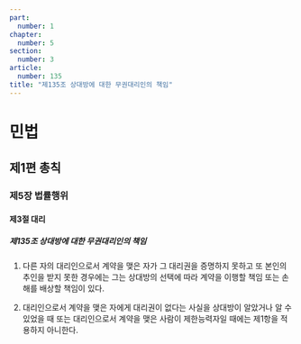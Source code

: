 ```yaml
---
part:
  number: 1
chapter:
  number: 5
section:
  number: 3
article:
  number: 135
title: "제135조 상대방에 대한 무권대리인의 책임"
---
```

# 민법

## 제1편 총칙

### 제5장 법률행위

#### 제3절 대리

##### 제135조 상대방에 대한 무권대리인의 책임

1. 다른 자의 대리인으로서 계약을 맺은 자가 그 대리권을 증명하지 못하고 또 본인의 추인을 받지 못한 경우에는 그는 상대방의 선택에 따라 계약을 이행할 책임 또는 손해를 배상할 책임이 있다.

2. 대리인으로서 계약을 맺은 자에게 대리권이 없다는 사실을 상대방이 알았거나 알 수 있었을 때 또는 대리인으로서 계약을 맺은 사람이 제한능력자일 때에는 제1항을 적용하지 아니한다.
